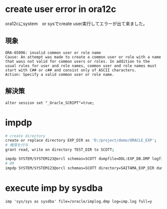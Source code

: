 # create user error in ora12c

ora12cにsystem　or sysでcreate user実行してエラーが出て来ました。

## 現象
```
ORA-65096: invalid common user or role name
Cause: An attempt was made to create a common user or role with a name that wass not valid for common users or roles. In addition to the usual rules for user and role names, common user and role names must start with C## or c## and consist only of ASCII characters.
Action: Specify a valid common user or role name.
```

## 解決策
```
alter session set "_Oracle_SCRIPT"=true;
```

# impdp

```sh
# create directory
create or replace directory EXP_DIR as 'D:/project/demo/ORACLE_EXP';
# 権限を付与
grant read, write on directory TEST_DIR to SCOTT;

impdp SYSTEM/SYSTEM123@orcl schemas=SCOTT dumpfile=DDL:EXP_DB.DMP logfile=DDL:impdp.log
# OR
impdp SYSTEM/SYSTEM123@orcl schemas=SCOTT directory=SAITAMA_EXP_DIR dumpfile=EXP_DB.DMP logfile=impdp.log
```

# execute imp by sysdba

```
imp 'sys/sys as sysdba' file=/oracle/implog.dmp log=imp.log full=y
```